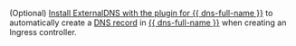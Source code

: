 (Optional) [Install ExternalDNS with the plugin for {{ dns-full-name }}](../../managed-kubernetes/operations/applications/externaldns.md) to automatically create a [DNS record](../../dns/concepts/resource-record.md) in [{{ dns-full-name }}](../../../dns/) when creating an Ingress controller.